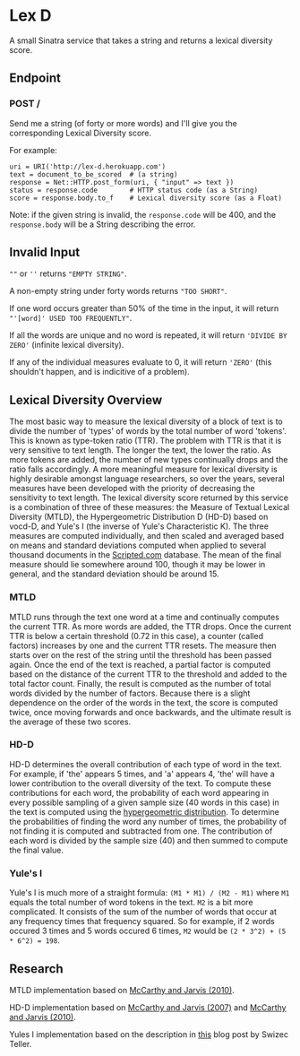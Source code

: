 # Lex D

A small Sinatra service that takes a string and returns a lexical diversity score.

## Endpoint

### POST /

Send me a string (of forty or more words) and I'll give you the corresponding Lexical Diversity score.

For example:

    uri = URI('http://lex-d.herokuapp.com')
    text = document_to_be_scored  # (a string)
    response = Net::HTTP.post_form(uri, { "input" => text })
    status = response.code        # HTTP status code (as a String)
    score = response.body.to_f    # Lexical diversity score (as a Float)

Note: if the given string is invalid, the `response.code` will be 400, and the `response.body` will be a String describing the error.

## Invalid Input

`""` or `''` returns `"EMPTY STRING"`.

A non-empty string under forty words returns `"TOO SHORT"`.

If one word occurs greater than 50% of the time in the input, it will return `"'[word]' USED TOO FREQUENTLY"`.

If all the words are unique and no word is repeated, it will return `'DIVIDE BY ZERO'` (infinite lexical diversity).

If any of the individual measures evaluate to 0, it will return `'ZERO'` (this shouldn't happen, and is indicitive of a problem).

## Lexical Diversity Overview

The most basic way to measure the lexical diversity of a block of text is to divide the number of 'types' of words by the total number of word 'tokens'. This is known as type-token ratio (TTR). The problem with TTR is that it is very sensitive to text length. The longer the text, the lower the ratio. As more tokens are added, the number of new types continually drops and the ratio falls accordingly. A more meaningful measure for lexical diversity is highly desirable amongst language researchers, so over the years, several measures have been developed with the priority of decreasing the sensitivity to text length. The lexical diversity score returned by this service is a combination of three of these measures: the Measure of Textual Lexical Diversity (MTLD), the Hypergeometric Distribution D (HD-D) based on vocd-D, and Yule's I (the inverse of Yule's Characteristic K). The three measures are computed individually, and then scaled and averaged based on means and standard deviations computed when applied to several thousand documents in the [Scripted.com](http://www.scripted.com) database. The mean of the final measure should lie somewhere around 100, though it may be lower in general, and the standard deviation should be around 15.

### MTLD

MTLD runs through the text one word at a time and continually computes the current TTR. As more words are added, the TTR drops. Once the current TTR is below a certain threshold (0.72 in this case), a counter (called factors) increases by one and the current TTR resets. The measure then starts over on the rest of the string until the threshold has been passed again. Once the end of the text is reached, a partial factor is computed based on the distance of the current TTR to the threshold and added to the total factor count. Finally, the result is computed as the number of total words divided by the number of factors. Because there is a slight dependence on the order of the words in the text, the score is computed twice, once moving forwards and once backwards, and the ultimate result is the average of these two scores.

### HD-D

HD-D determines the overall contribution of each type of word in the text. For example, if 'the' appears 5 times, and 'a' appears 4, 'the' will have a lower contribution to the overall diversity of the text. To compute these contributions for each word, the probability of each word appearing in every possible sampling of a given sample size (40 words in this case) in the text is computed using the [hypergeometric distribution](http://en.wikipedia.org/wiki/Hypergeometric_distribution). To determine the probabilities of finding the word any number of times, the probability of not finding it is computed and subtracted from one. The contribution of each word is divided by the sample size (40) and then summed to compute the final value. 

### Yule's I

Yule's I is much more of a straight formula: `(M1 * M1) / (M2 - M1)` where `M1` equals the total number of word tokens in the text. `M2` is a bit more complicated. It consists of the sum of the number of words that occur at any frequency times that frequency squared. So for example, if 2 words occured 3 times and 5 words occured 6 times, `M2` would be `(2 * 3^2) + (5 * 6^2) = 198`.

## Research

MTLD implementation based on [McCarthy and Jarvis (2010)](http://link.springer.com/article/10.3758%2FBRM.42.2.381).

HD-D implementation based on [McCarthy and Jarvis (2007)](http://ltj.sagepub.com/content/24/4/459.short?patientinform-links=yes&legid=spltj;24/4/459) and [McCarthy and Jarvis (2010)](http://link.springer.com/article/10.3758%2FBRM.42.2.381).

Yules I implementation based on the description in [this](http://swizec.com/blog/measuring-vocabulary-richness-with-python/swizec/2528) blog post by Swizec Teller.
